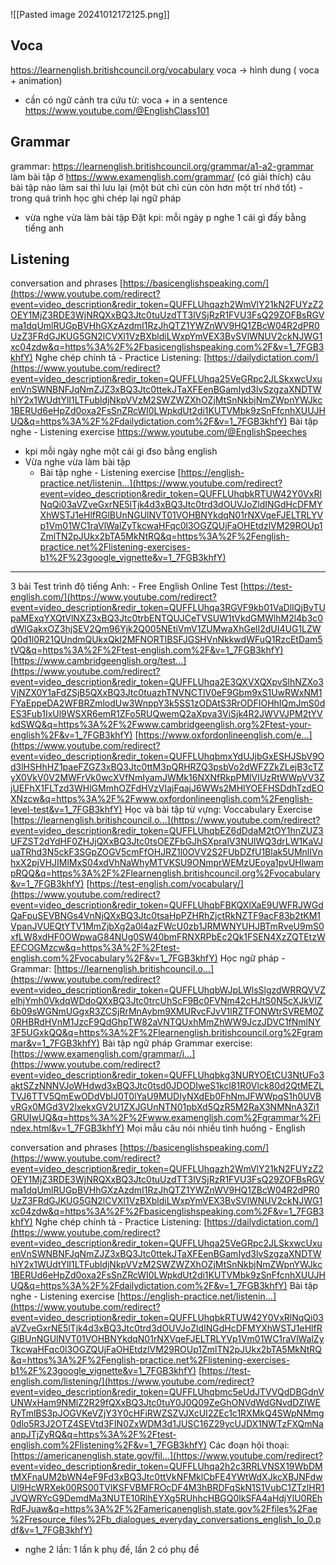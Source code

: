 ![[Pasted image 20241012172125.png]]
## Voca
https://learnenglish.britishcouncil.org/vocabulary
voca -> hình dung ( voca + animation)
- cần có ngữ cảnh
tra cứu từ: voca + in a sentence 
	https://www.youtube.com/@EnglishClass101
## Grammar
grammar: https://learnenglish.britishcouncil.org/grammar/a1-a2-grammar
	làm bài tập ở https://www.examenglish.com/grammar/ (có giải thích)
	câu bài tập nào làm sai thì lưu lại (một bút chì cùn còn hơn một trí nhớ tốt)
	- trong quá trình học ghi chép lại ngữ pháp
- vừa nghe vừa làm bài tập
Đặt kpi: mỗi ngày p nghe 1 cái gì đấy bằng tiếng anh
## Listening

conversation and phrases [https://basicenglishspeaking.com/](https://www.youtube.com/redirect?event=video_description&redir_token=QUFFLUhqazh2WmVlY21kN2FUYzZ2OEY1MjZ3RDE3WjNRQXxBQ3Jtc0tuUzdTT3lVSjRzR1FVU3FsQ29ZOFBsRGVma1dqUmlRUGpBVHhGXzAzdmI1RzJhQTZ1YWZnWV9HQ1ZBcW04R2dPR0UzZ3FRdGJKUG5GN2lCVXl1VzBXbldiLWxpYmVEX3BvSVlWNUV2ckNJWG1xc04zdw&q=https%3A%2F%2Fbasicenglishspeaking.com%2F&v=1_7FGB3khfY) Nghe chép chính tả - 
Practice Listening: [https://dailydictation.com/](https://www.youtube.com/redirect?event=video_description&redir_token=QUFFLUhqa25VeGRpc2JLSkxwcUxuenVnSWNBNFJqNmZJZ3xBQ3Jtc0ttekJTaXFEenBGamIyd3lvSzgzaXNDTWhlY2x1WUdtYlI1LTFubldjNkpVVzM2SWZWZXhOZjMtSnNkbjNmZWpnYWJkc1BERUd6eHpZd0oxa2FsSnZRcWI0LWpkdUt2di1KUTVMbk9zSnFfcnhXUUJHUQ&q=https%3A%2F%2Fdailydictation.com%2F&v=1_7FGB3khfY) Bài tập nghe - Listening exercise 
https://www.youtube.com/@EnglishSpeeches
- kpi mỗi ngày nghe một cái gì đso bằng english
- Vừa nghe vừa làm bài tập
	- Bài tập nghe - Listening exercise [https://english-practice.net/listenin...](https://www.youtube.com/redirect?event=video_description&redir_token=QUFFLUhqbkRTUW42Y0VxRlNqQi03aVZveGxrNE5lTjk4d3xBQ3Jtc0trd3dOUVJoZldINGdHcDFMYXhWSTJ1eHlfRGlBUnNGUlNVT01VOHBNYkdqN01rNXVqeFJELTRLYVp1Vm01WC1raVlWalZyTkcwaHFqc0l3OGZQUjFaOHEtdzlVM29ROUp1ZmlTN2pJUkx2bTA5MkNtRQ&q=https%3A%2F%2Fenglish-practice.net%2Flistening-exercises-b1%2F%23google_vignette&v=1_7FGB3khfY)
---


3 bài Test trình độ tiếng Anh: - Free English Online Test [https://test-english.com/](https://www.youtube.com/redirect?event=video_description&redir_token=QUFFLUhqa3RGVF9kb01VaDlIQjBvTUpaMExqYXQtVlNXZ3xBQ3Jtc0trbENTQUJCeTVSUW1tVkdGMWlhM2l4b3c0dWlGakxOZ3hjSEV2Qm96Yjk2Q005NEtiVmV1ZUMwaXhGelI2dUI4UG1LZWQ0d1l0R21QUndmQUkxQkI2MFNORTlBSFJGSHVnNkkwdWFuQ1RzcEtDam5tVQ&q=https%3A%2F%2Ftest-english.com%2F&v=1_7FGB3khfY) [https://www.cambridgeenglish.org/test...](https://www.youtube.com/redirect?event=video_description&redir_token=QUFFLUhqa2E3QXVXQXpvSlhNZXo3VjNZX0Y1aFdZSjB5QXxBQ3Jtc0tuazhTNVNCTlV0eF9Gbm9xS1UwRWxNM1FYaEppeDA2WFBRZmlodUw3WnppY3k5SS1zODAtS3RrODFIOHhIQmJmS0dES3Fub1IxUl9WSXR6emR1ZFo5RUQwemQ2aXpva3ViSjk4R2JWVVJPM2tYVkdSWQ&q=https%3A%2F%2Fwww.cambridgeenglish.org%2Ftest-your-english%2F&v=1_7FGB3khfY) [https://www.oxfordonlineenglish.com/e...](https://www.youtube.com/redirect?event=video_description&redir_token=QUFFLUhqbmxYdUJjbGxESHJSbV9Od3lHSHhHZ1paeFZGZ3xBQ3Jtc0ttM3pQRHRZQ3psbVo2dWFZZkZLejB3cTZyX0VkV0V2MWFrVk0wcXVfNmIyamJWMk16NXNfRkpPMlVIUzRtWWpVV3ZjUEFhX1FLTzd3WHlGMmhOZFdHVzVIajFqajJ6WWs2MHlYOEFHSDdhTzdEOXNzcw&q=https%3A%2F%2Fwww.oxfordonlineenglish.com%2Fenglish-level-test&v=1_7FGB3khfY) Học và bài tập từ vựng: Voccabulary Exercise [https://learnenglish.britishcouncil.o...](https://www.youtube.com/redirect?event=video_description&redir_token=QUFFLUhqbEZ6dDdaM2tOY1hnZUZ3UFZST2dYdHF0ZHJjQXxBQ3Jtc0tsOEZFbGJhSXpralV3NUlWQ3drLW1KaVJuaTRhd3N5ckF3SGpZOGV5cmFfOHJRZ1l0OVV2S2FUbDZfU1Blak5UMnlIVnhxX2pjVHJIMlMxS04xdVhNaWhyMTVKSU9ONmprWEMzUEoya1pvUHlwampRQQ&q=https%3A%2F%2Flearnenglish.britishcouncil.org%2Fvocabulary&v=1_7FGB3khfY) [https://test-english.com/vocabulary/](https://www.youtube.com/redirect?event=video_description&redir_token=QUFFLUhqbFBKQXlXaE9UWFRJWGdQaFpuSEVBNGs4VnNjQXxBQ3Jtc0tsaHpPZHRhZjctRkNZTF9acF83b2tKM1VpanJVUEQtYTV1MmZjbXg2a0l4azFWcU0zb1JRMWNYUHJBTmRveU9mS0xfLW8xdHF0OWpwaG84NUg0SW40bmFRNXRPbEc2Qk1FSEN4XzZQTEtzWEFCOGMzcw&q=https%3A%2F%2Ftest-english.com%2Fvocabulary%2F&v=1_7FGB3khfY) Học ngữ pháp - Grammar: [https://learnenglish.britishcouncil.o...](https://www.youtube.com/redirect?event=video_description&redir_token=QUFFLUhqbWJpLWlsSlgzdWRRQVVZelhjYmh0VkdqWDdoQXxBQ3Jtc0trcUhScF9Bc0FVNm42cHJtS0N5cXJkVlZ6b09sWGNmUGgxR3ZCSjRrMnAybm9XMURvcFJvV1lRZTFONWtrSVREM0Z0RHBRdHVnM1JzcF9QdGhpTW82aVNTQUxhMmZhWW9JczJDVC1fNmlNY3F5UGxkQQ&q=https%3A%2F%2Flearnenglish.britishcouncil.org%2Fgrammar&v=1_7FGB3khfY) Bài tập ngữ pháp Grammar exercise: [https://www.examenglish.com/grammar/i...](https://www.youtube.com/redirect?event=video_description&redir_token=QUFFLUhqbkg3NURYOEtCU3NtUFo3aktSZzNNNVJoWHdwd3xBQ3Jtc0tsd0JDODIweS1kcl81R0Vlck80d2QtMEZLTVJ6TTV5QmEwODdVblJ0T0lYaU9MUDIyNXdEb0FhNmJFWWpqS1h0UVBvRGx0MGd3V2lxekxGV2U1ZXJGUnNTN01pbXd5QzR5M2RaX3NMNnA3Zi1GRUIwUQ&q=https%3A%2F%2Fwww.examenglish.com%2Fgrammar%2Findex.html&v=1_7FGB3khfY) Mọi mẫu câu nói nhiều tình huống - English 

conversation and phrases [https://basicenglishspeaking.com/](https://www.youtube.com/redirect?event=video_description&redir_token=QUFFLUhqazh2WmVlY21kN2FUYzZ2OEY1MjZ3RDE3WjNRQXxBQ3Jtc0tuUzdTT3lVSjRzR1FVU3FsQ29ZOFBsRGVma1dqUmlRUGpBVHhGXzAzdmI1RzJhQTZ1YWZnWV9HQ1ZBcW04R2dPR0UzZ3FRdGJKUG5GN2lCVXl1VzBXbldiLWxpYmVEX3BvSVlWNUV2ckNJWG1xc04zdw&q=https%3A%2F%2Fbasicenglishspeaking.com%2F&v=1_7FGB3khfY) Nghe chép chính tả - Practice Listening: [https://dailydictation.com/](https://www.youtube.com/redirect?event=video_description&redir_token=QUFFLUhqa25VeGRpc2JLSkxwcUxuenVnSWNBNFJqNmZJZ3xBQ3Jtc0ttekJTaXFEenBGamIyd3lvSzgzaXNDTWhlY2x1WUdtYlI1LTFubldjNkpVVzM2SWZWZXhOZjMtSnNkbjNmZWpnYWJkc1BERUd6eHpZd0oxa2FsSnZRcWI0LWpkdUt2di1KUTVMbk9zSnFfcnhXUUJHUQ&q=https%3A%2F%2Fdailydictation.com%2F&v=1_7FGB3khfY) Bài tập nghe - Listening exercise [https://english-practice.net/listenin...](https://www.youtube.com/redirect?event=video_description&redir_token=QUFFLUhqbkRTUW42Y0VxRlNqQi03aVZveGxrNE5lTjk4d3xBQ3Jtc0trd3dOUVJoZldINGdHcDFMYXhWSTJ1eHlfRGlBUnNGUlNVT01VOHBNYkdqN01rNXVqeFJELTRLYVp1Vm01WC1raVlWalZyTkcwaHFqc0l3OGZQUjFaOHEtdzlVM29ROUp1ZmlTN2pJUkx2bTA5MkNtRQ&q=https%3A%2F%2Fenglish-practice.net%2Flistening-exercises-b1%2F%23google_vignette&v=1_7FGB3khfY) [https://test-english.com/listening/](https://www.youtube.com/redirect?event=video_description&redir_token=QUFFLUhqbmc5eUdJTVVQdDBGdnVUNWxHam9NMlZ2R29fQXxBQ3Jtc0tuY0J0Q09ZeGhONVdWdGNvdDZIWERyTmlBS3pJOGVKeVZjY3Y0cHFiRWZSZVJXcUI2ZEc1c1RXMkQ4SWpNMmg0dlo5R3J2OTZ4SEVtd3FIN0ZxWDM3d1JUSC16Z29ycUJDX1NWTzFXQmNaanpJTjZyRQ&q=https%3A%2F%2Ftest-english.com%2Flistening%2F&v=1_7FGB3khfY) Các đoạn hội thoại: [https://americanenglish.state.gov/fil...](https://www.youtube.com/redirect?event=video_description&redir_token=QUFFLUhqa2h2c3RRLVNSX19WbDMtMXFnaUM2bWN4eF9Fd3xBQ3Jtc0ttVkNFMklCbFE4YWtWdXJkcXBJNFdwUl9HcWRXek00RS00TVlKSFVBMFROcDF4M3hBRDFqSkN1S1VubC1ZTzlHR1JVQWRYcG9DemdMa3NUTE10RlhEYXg5RUhhcHBGQ0lkSFA4aHdjYlU0REhRdFJuaw&q=https%3A%2F%2Famericanenglish.state.gov%2Ffiles%2Fae%2Fresource_files%2Fb_dialogues_everyday_conversations_english_lo_0.pdf&v=1_7FGB3khfY)

- nghe 2 lần: 1 lần k phụ đề, lần 2 có phụ đề